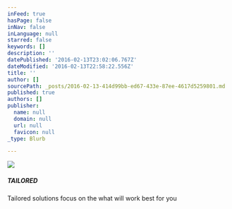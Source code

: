```yaml
---
inFeed: true
hasPage: false
inNav: false
inLanguage: null
starred: false
keywords: []
description: ''
datePublished: '2016-02-13T23:02:06.767Z'
dateModified: '2016-02-13T22:58:22.556Z'
title: ''
author: []
sourcePath: _posts/2016-02-13-414d99bb-ed67-433e-87ee-4617d5259801.md
published: true
authors: []
publisher:
  name: null
  domain: null
  url: null
  favicon: null
_type: Blurb

---
```

![](https://the-grid-user-content.s3-us-west-2.amazonaws.com/b1cf8209-e6b7-4a57-ba0b-a21ef4cde235.png)

##### TAILORED

Tailored solutions focus on the what will work best for you